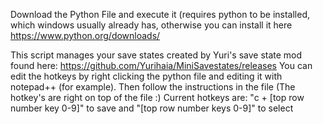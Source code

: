 Download the Python File and execute it (requires python to be installed, which windows usually already has, otherwise you can install it here https://www.python.org/downloads/

This script manages your save states created by Yuri's save state mod found here: https://github.com/Yurihaia/MiniSavestates/releases
You can edit the hotkeys by right clicking the python file and editing it with notepad++ (for example). Then follow the instructions in the file (The hotkey's are right on top of the file :)
Current hotkeys are: "c + [top row number key 0-9]" to save and "[top row number keys 0-9]" to select
